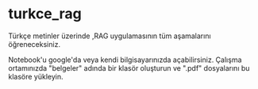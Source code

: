 # turkce_rag
Türkçe metinler üzerinde ,RAG uygulamasının tüm aşamalarını öğreneceksiniz.

Notebook'u google'da veya kendi bilgisayarınızda açabilirsiniz. 
Çalışma ortamınızda "belgeler" adında bir klasör oluşturun ve ".pdf" dosyalarını bu klasöre yükleyin.
